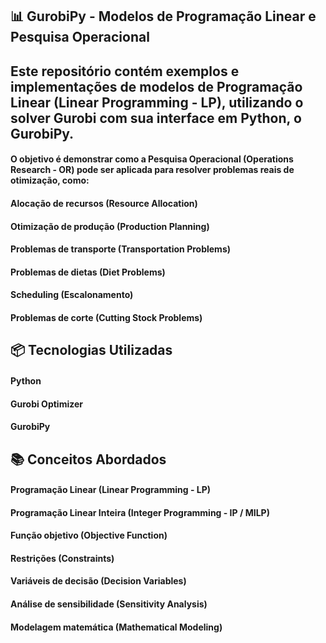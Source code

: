 ## 📊 GurobiPy - Modelos de Programação Linear e Pesquisa Operacional
## Este repositório contém exemplos e implementações de modelos de Programação Linear (Linear Programming - LP), utilizando o solver Gurobi com sua interface em Python, o GurobiPy.

#### O objetivo é demonstrar como a Pesquisa Operacional (Operations Research - OR) pode ser aplicada para resolver problemas reais de otimização, como:

#### Alocação de recursos (Resource Allocation)

#### Otimização de produção (Production Planning)

#### Problemas de transporte (Transportation Problems)

#### Problemas de dietas (Diet Problems)

#### Scheduling (Escalonamento)

#### Problemas de corte (Cutting Stock Problems)

## 📦 Tecnologias Utilizadas
#### Python 

#### Gurobi Optimizer

#### GurobiPy

## 📚 Conceitos Abordados
#### Programação Linear (Linear Programming - LP)

#### Programação Linear Inteira (Integer Programming - IP / MILP)

#### Função objetivo (Objective Function)

#### Restrições (Constraints)

#### Variáveis de decisão (Decision Variables)

#### Análise de sensibilidade (Sensitivity Analysis)

#### Modelagem matemática (Mathematical Modeling)
